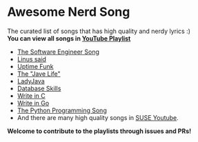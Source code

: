 # Awesome Nerd Song
The curated list of songs that has high quality and nerdy lyrics :) <br/>
**You can view all songs in [YouTube Playlist](https://www.youtube.com/playlist?list=PLA6xCDN6uBAHYHERnO9s8Wb_F0oUYerCE)**

* [The Software Engineer Song](https://www.youtube.com/watch?v=y6NSdGL8czw&list=PLA6xCDN6uBAHYHERnO9s8Wb_F0oUYerCE)
* [Linus said](https://www.youtube.com/watch?v=oHNKTlz1lps&list=PLA6xCDN6uBAHYHERnO9s8Wb_F0oUYerCE)
* [Uptime Funk](https://www.youtube.com/watch?v=zbABy9ul11I&list=PLA6xCDN6uBAHYHERnO9s8Wb_F0oUYerCE)
* [The "Jave Life"](https://www.youtube.com/watch?v=b-Cr0EWwaTk&list=PLA6xCDN6uBAHYHERnO9s8Wb_F0oUYerCE)
* [LadyJava](https://www.youtube.com/watch?v=1JZnj4eNHXE&list=PLA6xCDN6uBAHYHERnO9s8Wb_F0oUYerCE)
* [Database Skills](https://www.youtube.com/watch?v=0vPt7GI-2kc&list=PLA6xCDN6uBAHYHERnO9s8Wb_F0oUYerCE)
* [Write in C](https://www.youtube.com/watch?v=1S1fISh-pag&list=PLA6xCDN6uBAHYHERnO9s8Wb_F0oUYerCE)
* [Write in Go](https://www.youtube.com/watch?v=yhC-361QGJw&list=PLA6xCDN6uBAHYHERnO9s8Wb_F0oUYerCE)
* [The Python Programming Song](https://www.youtube.com/watch?v=3UsKYsLSGpU&list=PLA6xCDN6uBAHYHERnO9s8Wb_F0oUYerCE)
* And there are many high quality songs in [SUSE Youtube](https://www.youtube.com/playlist?list=PL6sYHytyKN2-X93TurF3JptW8qSVm0DzA).

**Welcome to contribute to the playlists through issues and PRs!**
